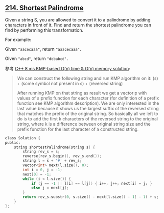 ## [214. Shortest Palindrome](https://leetcode.com/problems/shortest-palindrome/#/description)

Given a string S, you are allowed to convert it to a palindrome by adding characters in front of it. Find and return the shortest palindrome you can find by performing this transformation.

For example:

Given `"aacecaaa"`, return `"aaacecaaa"`.

Given `"abcd"`, return `"dcbabcd"`.

参考 [C++ 8 ms KMP-based O(n) time & O(n) memory solution](https://leetcode.com/problems/shortest-palindrome/#/solutions):

> We can construct the following string and run KMP algorithm on it:
(s) + (some symbol not present in s) + (reversed string)
>
> After running KMP on that string as result we get a vector p with values of a prefix function for each character (for definition of a prefix function see KMP algorithm description). We are only interested in the last value because it shows us the largest suffix of the reversed string that matches the prefix of the original string. So basically all we left to do is to add the first k characters of the reversed string to the original string, where k is a difference between original string size and the prefix function for the last character of a constructed string.


```c
class Solution {
public:
    string shortestPalindrome(string s) {
        string rev_s = s;
        reverse(rev_s.begin(), rev_s.end());
        string l = s + '#' + rev_s;
        vector<int> next(l.size(), 0);
        int i = 0, j = -1;
        next[0] = -1;
        while (i < l.size()) {
            if (j == -1 || l[i] == l[j]) { i++; j++; next[i] = j; }
            else j = next[j];
        }
        return rev_s.substr(0, s.size() - next[l.size() - 1] - 1) + s;
    }
};
```